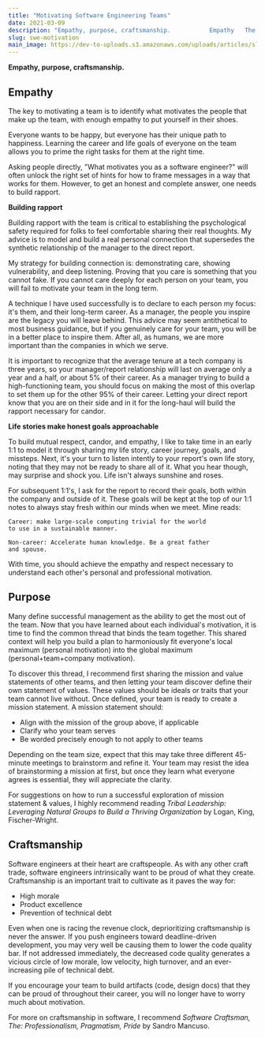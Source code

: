 ```yaml
---
title: "Motivating Software Engineering Teams"
date: 2021-03-09
description: "Empathy, purpose, craftsmanship.           Empathy   The key to motivating a team is to identify what..."
slug: swe-motivation
main_image: https://dev-to-uploads.s3.amazonaws.com/uploads/articles/slx1m93mh9ctb3kdfzg3.jpg
---
```

**Empathy, purpose, craftsmanship.**

## Empathy

The key to motivating a team is to identify what motivates the people that make up the team, with enough empathy to put yourself in their shoes.

Everyone wants to be happy, but everyone has their unique path to happiness. Learning the career and life goals of everyone on the team allows you to prime the right tasks for them at the right time. 

Asking people directly, "What motivates you as a software engineer?" will often unlock the right set of hints for how to frame messages in a way that works for them. However, to get an honest and complete answer, one needs to build rapport.

**Building rapport**

Building rapport with the team is critical to establishing the psychological safety required for folks to feel comfortable sharing their real thoughts. My advice is to model and build a real personal connection that supersedes the synthetic relationship of the manager to the direct report.

My strategy for building connection is: demonstrating care, showing vulnerability, and deep listening. Proving that you care is something that you cannot fake. If you cannot care deeply for each person on your team, you will fail to motivate your team in the long term. 

A technique I have used successfully is to declare to each person my focus: it's them, and their long-term career. As a manager, the people you inspire are the legacy you will leave behind. This advice may seem antithetical to most business guidance, but if you genuinely care for your team, you will be in a better place to inspire them. After all, as humans, we are more important than the companies in which we serve.

It is important to recognize that the average tenure at a tech company is three years, so your manager/report relationship will last on average only a year and a half, or about 5% of their career. As a manager trying to build a high-functioning team, you should focus on making the most of this overlap to set them up for the other 95% of their career. Letting your direct report know that you are on their side and in it for the long-haul will build the rapport necessary for candor.

**Life stories make honest goals approachable**

To build mutual respect, candor, and empathy, I like to take time in an early 1:1 to model it through sharing my life story, career journey, goals, and missteps. Next, it's your turn to listen intently to your report's own life story, noting that they may not be ready to share all of it. What you hear though, may surprise and shock you. Life isn't always sunshine and roses.

For subsequent 1:1's, I ask for the report to record their goals, both within the company and outside of it. These goals will be kept at the top of our 1:1 notes to always stay fresh within our minds when we meet. Mine reads:

```
Career: make large-scale computing trivial for the world
to use in a sustainable manner.

Non-career: Accelerate human knowledge. Be a great father
and spouse.
```

With time, you should achieve the empathy and respect necessary to understand each other's personal and professional motivation.

## Purpose

Many define successful management as the ability to get the most out of the team. Now that you have learned about each individual's motivation, it is time to find the common thread that binds the team together. This shared context will help you build a plan to harmoniously fit everyone's local maximum (personal motivation) into the global maximum (personal+team+company motivation). 

To discover this thread, I recommend first sharing the mission and value statements of other teams, and then letting your team discover define their own statement of values. These values should be ideals or traits that your team cannot live without. Once defined, your team is ready to create a mission statement. A mission statement should:

* Align with the mission of the group above, if applicable
* Clarify who your team serves
* Be worded precisely enough to not apply to other teams

Depending on the team size, expect that this may take three different 45-minute meetings to brainstorm and refine it. Your team may resist the idea of brainstorming a mission at first, but once they learn what everyone agrees is essential, they will appreciate the clarity.

For suggestions on how to run a successful exploration of mission statement & values, I highly recommend reading *Tribal Leadership: Leveraging Natural Groups to Build a Thriving Organization* by Logan, King, Fischer-Wright.

## Craftsmanship

Software engineers at their heart are craftspeople. As with any other craft trade, software engineers intrinsically want to be proud of what they create. Craftsmanship is an important trait to cultivate as it paves the way for:

* High morale
* Product excellence
* Prevention of technical debt

Even when one is racing the revenue clock, deprioritizing craftsmanship is never the answer. If you push engineers toward deadline-driven development, you may very well be causing them to lower the code quality bar. If not addressed immediately, the decreased code quality generates a vicious circle of low morale, low velocity, high turnover, and an ever-increasing pile of technical debt.

If you encourage your team to build artifacts (code, design docs) that they can be proud of throughout their career, you will no longer have to worry much about motivation.

For more on craftsmanship in software, I recommend *Software Craftsman, The: Professionalism, Pragmatism, Pride* by Sandro Mancuso.
